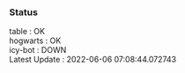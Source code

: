 ### Status


table : OK  
hogwarts : OK  
icy-bot : DOWN  
Latest Update : 2022-06-06 07:08:44.072743

